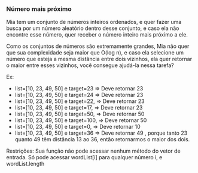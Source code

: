### Número mais próximo ###

Mia tem um conjunto de números inteiros ordenados, e quer fazer uma busca por um número aleatório dentro desse conjunto, e caso ela não encontre esse número, quer receber o número inteiro mais próximo a ele.

Como os conjuntos de números são extremamente grandes, Mia não quer que sua complexidade seja maior que O(log n), e caso ela selecione um número que esteja a mesma distância entre dois vizinhos, ela quer retornar o maior entre esses vizinhos, você consegue ajudá-la nessa tarefa?

Ex:

* list=[10, 23, 49, 50] e target=23 =\> Deve retornar 23
* list=[10, 23, 49, 50] e target=24 =\> Deve retornar 23
* list=[10, 23, 49, 50] e target=22, =\> Deve retornar 23
* list=[10, 23, 49, 50] e target=17, =\> Deve retornar 23
* list=[10, 23, 49, 50] e target=50, =\> Deve retornar 50
* list=[10, 23, 49, 50] e target=100, =\> Deve retornar 50
* list=[10, 23, 49, 50] e target=0, =\> Deve retornar 10
* list=[10, 23, 49, 50] e target=36 =\> Deve retornar 49 , porque tanto 23 quanto 49 têm distância 13 ao 36, então retornarmos o maior dos dois.

Restrições: Sua função não pode acessar nenhum método do vetor de entrada. Só pode acessar wordList[i] para qualquer número i, e wordList.length